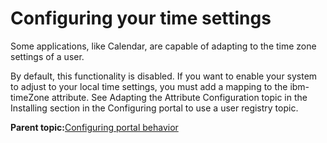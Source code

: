 # Configuring your time settings 

Some applications, like Calendar, are capable of adapting to the time zone settings of a user.

By default, this functionality is disabled. If you want to enable your system to adjust to your local time settings, you must add a mapping to the ibm-timeZone attribute. See Adapting the Attribute Configuration topic in the Installing section in the Configuring portal to use a user registry topic.

**Parent topic:**[Configuring portal behavior ](../admin-system/adptlcfg.md)

